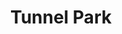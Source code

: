 ---
pid: fs30
title: Tunnel Park
location_transcription: 
coordinates: "[-75.150368224119, 39.955425006202]"
zipcode: 
gen_neighborhood: 
neighborhood: 
outside_phl: 
age: '9'
age_range: 6-13
instagram: 
image_file_name: fs_30.jpg
proposal_transcription: 
topic: Unknown
topic_summary: '0'
type: Playground
keywords_other: 
credit: Nashia Frisby
image_labels: Playground
twitter: 
facebook: 
permalink: "/monuments/fs30/"
layout: item-page
---